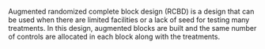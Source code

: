 Augmented randomized complete block design (RCBD) is a design that can be used when there are limited facilities or a lack of seed for testing many treatments. In this design, augmented blocks are built and the same number of controls are allocated in each block along with the treatments.
